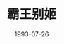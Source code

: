 ---
layout: page
title: 霸王别姬
description: >
  应该是我看过的第一部同性片，还是高中一次历史课上老师放给我们看的，当时看完的感受就是精彩、震撼。
category: 电影
img: assets/img/movie/before2020/霸王别姬.webp
star: 5
date: 1993-07-26
---